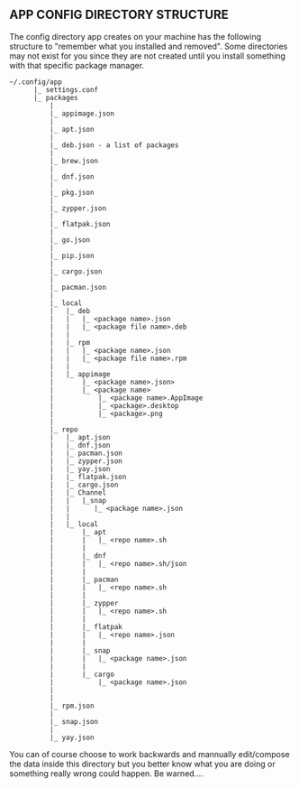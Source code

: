 ## APP CONFIG DIRECTORY STRUCTURE

The config directory app creates on your machine has the following structure to "remember what you installed and removed". Some directories may not exist for you since they are not created until you install something with that specific package manager.

```
~/.config/app
      |_ settings.conf
      |_ packages
          |
          |_ appimage.json
          |
          |_ apt.json
          |
          |_ deb.json - a list of packages
          |
          |_ brew.json
          |
          |_ dnf.json
          |
          |_ pkg.json
          |
          |_ zypper.json
          |
          |_ flatpak.json
          |
          |_ go.json
          |
          |_ pip.json
          |
          |_ cargo.json
          |
          |_ pacman.json
          |
          |_ local
          |   |_ deb
          |   |   |_ <package name>.json
          |   |   |_ <package file name>.deb
          |   |   
          |   |_ rpm
          |   |   |_ <package name>.json
          |   |   |_ <package file name>.rpm
          |   |
          |   |_ appimage
          |       |_ <package name>.json>
          |       |_ <package name>
          |           |_ <package name>.AppImage
          |           |_ <package>.desktop
          |           |_ <package>.png
          |
          |_ repo
          |   |_ apt.json
          |   |_ dnf.json
          |   |_ pacman.json
          |   |_ zypper.json
          |   |_ yay.json
          |   |_ flatpak.json
          |   |_ cargo.json
          |   |_ Channel
          |   |   |_snap
          |   |      |_ <package name>.json
          |   |
          |   |_ local
          |       |_ apt
          |       |   |_ <repo name>.sh
          |       |
          |       |_ dnf
          |       |   |_ <repo name>.sh/json
          |       |       
          |       |_ pacman
          |       |   |_ <repo name>.sh
          |       |
          |       |_ zypper
          |       |   |_ <repo name>.sh
          |       |
          |       |_ flatpak
          |       |   |_ <repo name>.json
          |       |
          |       |_ snap
          |       |   |_ <package name>.json 
          |       |
          |       |_ cargo
          |           |_ <package name>.json 
          |
          |
          |_ rpm.json
          |
          |_ snap.json
          |
          |_ yay.json
```

You can of course choose to work backwards and mannually edit/compose the data inside this directory but you better know what you are doing or something really wrong could happen. Be warned.... 

